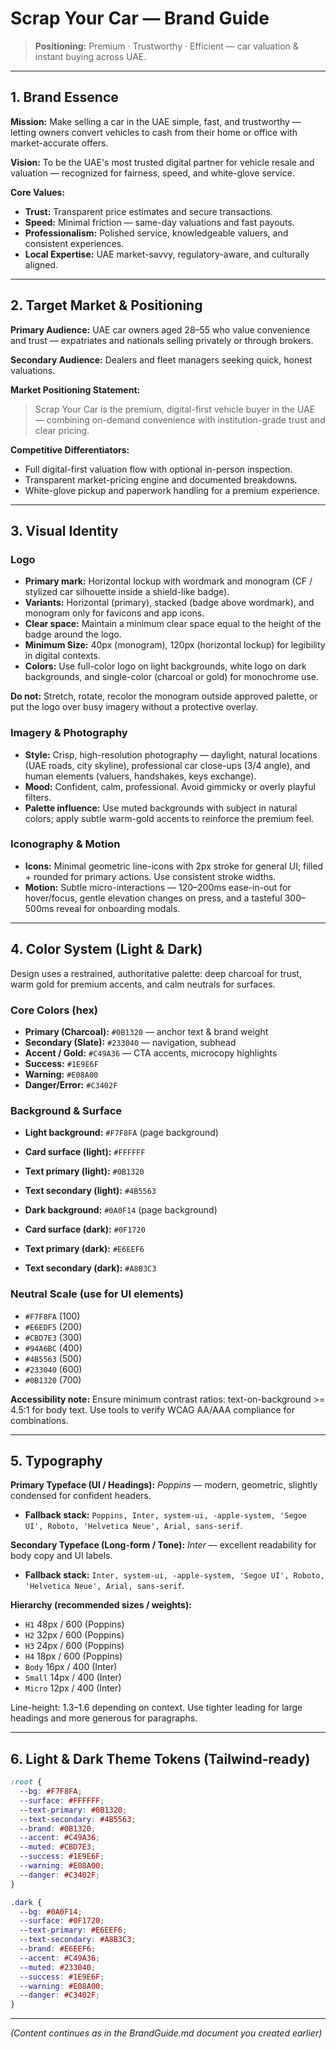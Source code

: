 # Scrap Your Car — Brand Guide

> **Positioning:** Premium · Trustworthy · Efficient — car valuation & instant buying across UAE.

---

## 1. Brand Essence

**Mission:** Make selling a car in the UAE simple, fast, and trustworthy — letting owners convert vehicles to cash from their home or office with market-accurate offers.

**Vision:** To be the UAE's most trusted digital partner for vehicle resale and valuation — recognized for fairness, speed, and white-glove service.

**Core Values:**
- **Trust:** Transparent price estimates and secure transactions.
- **Speed:** Minimal friction — same-day valuations and fast payouts.
- **Professionalism:** Polished service, knowledgeable valuers, and consistent experiences.
- **Local Expertise:** UAE market-savvy, regulatory-aware, and culturally aligned.

---

## 2. Target Market & Positioning

**Primary Audience:** UAE car owners aged 28–55 who value convenience and trust — expatriates and nationals selling privately or through brokers.

**Secondary Audience:** Dealers and fleet managers seeking quick, honest valuations.

**Market Positioning Statement:**
> Scrap Your Car is the premium, digital-first vehicle buyer in the UAE — combining on-demand convenience with institution-grade trust and clear pricing.

**Competitive Differentiators:**
- Full digital-first valuation flow with optional in-person inspection.
- Transparent market-pricing engine and documented breakdowns.
- White-glove pickup and paperwork handling for a premium experience.

---

## 3. Visual Identity

### Logo
- **Primary mark:** Horizontal lockup with wordmark and monogram (CF / stylized car silhouette inside a shield-like badge).
- **Variants:** Horizontal (primary), stacked (badge above wordmark), and monogram only for favicons and app icons.
- **Clear space:** Maintain a minimum clear space equal to the height of the badge around the logo.
- **Minimum Size:** 40px (monogram), 120px (horizontal lockup) for legibility in digital contexts.
- **Colors:** Use full-color logo on light backgrounds, white logo on dark backgrounds, and single-color (charcoal or gold) for monochrome use.

**Do not:** Stretch, rotate, recolor the monogram outside approved palette, or put the logo over busy imagery without a protective overlay.

### Imagery & Photography
- **Style:** Crisp, high-resolution photography — daylight, natural locations (UAE roads, city skyline), professional car close-ups (3/4 angle), and human elements (valuers, handshakes, keys exchange).
- **Mood:** Confident, calm, professional. Avoid gimmicky or overly playful filters.
- **Palette influence:** Use muted backgrounds with subject in natural colors; apply subtle warm-gold accents to reinforce the premium feel.

### Iconography & Motion
- **Icons:** Minimal geometric line-icons with 2px stroke for general UI; filled + rounded for primary actions. Use consistent stroke widths.
- **Motion:** Subtle micro-interactions — 120–200ms ease-in-out for hover/focus, gentle elevation changes on press, and a tasteful 300–500ms reveal for onboarding modals.

---

## 4. Color System (Light & Dark)

Design uses a restrained, authoritative palette: deep charcoal for trust, warm gold for premium accents, and calm neutrals for surfaces.

### Core Colors (hex)
- **Primary (Charcoal):** `#0B1320` — anchor text & brand weight
- **Secondary (Slate):** `#233040` — navigation, subhead
- **Accent / Gold:** `#C49A36` — CTA accents, microcopy highlights
- **Success:** `#1E9E6F`
- **Warning:** `#E08A00`
- **Danger/Error:** `#C3402F`

### Background & Surface
- **Light background:** `#F7F8FA` (page background)
- **Card surface (light):** `#FFFFFF`
- **Text primary (light):** `#0B1320`
- **Text secondary (light):** `#4B5563`

- **Dark background:** `#0A0F14` (page background)
- **Card surface (dark):** `#0F1720`
- **Text primary (dark):** `#E6EEF6`
- **Text secondary (dark):** `#A8B3C3`

### Neutral Scale (use for UI elements)
- `#F7F8FA` (100)
- `#E6EDF5` (200)
- `#CBD7E3` (300)
- `#94A6BC` (400)
- `#4B5563` (500)
- `#233040` (600)
- `#0B1320` (700)

**Accessibility note:** Ensure minimum contrast ratios: text-on-background >= 4.5:1 for body text. Use tools to verify WCAG AA/AAA compliance for combinations.

---

## 5. Typography

**Primary Typeface (UI / Headings):** *Poppins* — modern, geometric, slightly condensed for confident headers.
- **Fallback stack:** `Poppins, Inter, system-ui, -apple-system, 'Segoe UI', Roboto, 'Helvetica Neue', Arial, sans-serif`.

**Secondary Typeface (Long-form / Tone):** *Inter* — excellent readability for body copy and UI labels.
- **Fallback stack:** `Inter, system-ui, -apple-system, 'Segoe UI', Roboto, 'Helvetica Neue', Arial, sans-serif`.

**Hierarchy (recommended sizes / weights):**
- `H1` 48px / 600 (Poppins)
- `H2` 32px / 600 (Poppins)
- `H3` 24px / 600 (Poppins)
- `H4` 18px / 600 (Poppins)
- `Body` 16px / 400 (Inter)
- `Small` 14px / 400 (Inter)
- `Micro` 12px / 400 (Inter)

Line-height: 1.3–1.6 depending on context. Use tighter leading for large headings and more generous for paragraphs.

---

## 6. Light & Dark Theme Tokens (Tailwind-ready)

```css
:root {
  --bg: #F7F8FA;
  --surface: #FFFFFF;
  --text-primary: #0B1320;
  --text-secondary: #4B5563;
  --brand: #0B1320;
  --accent: #C49A36;
  --muted: #CBD7E3;
  --success: #1E9E6F;
  --warning: #E08A00;
  --danger: #C3402F;
}

.dark {
  --bg: #0A0F14;
  --surface: #0F1720;
  --text-primary: #E6EEF6;
  --text-secondary: #A8B3C3;
  --brand: #E6EEF6;
  --accent: #C49A36;
  --muted: #233040;
  --success: #1E9E6F;
  --warning: #E08A00;
  --danger: #C3402F;
}
```

---

*(Content continues as in the BrandGuide.md document you created earlier)*
